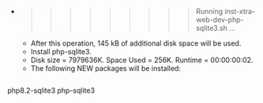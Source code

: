 * >>>>>>>>> Running inst-xtra-web-dev-php-sqlite3.sh ...
  * After this operation, 145 kB of additional disk space will be used.
  * Install php-sqlite3.
  * Disk size = 7979636K. Space Used = 256K. Runtime = 00:00:00:02.
  * The following NEW packages will be installed:
  ```bash
php8.2-sqlite3 php-sqlite3
  ```
